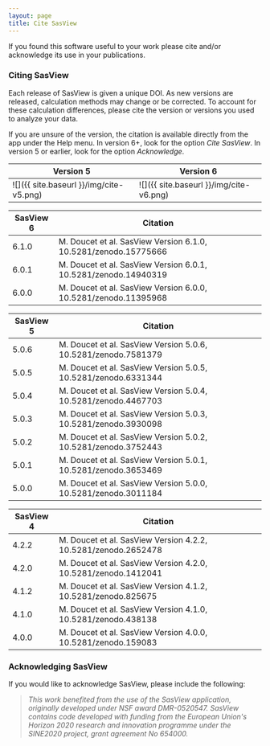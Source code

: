 ```yaml
---
layout: page
title: Cite SasView
---
```


If you found this software useful to your work please cite and/or acknowledge its use in your publications.

### Citing SasView

Each release of SasView is given a unique DOI. As new versions are released, calculation methods may change or be corrected. 
To account for these calculation differences, please cite the version or versions you used to analyze your data.

If you are unsure of the version, the citation is available directly from the app under the Help menu.
In version 6+, look for the option _Cite SasView_. In version 5 or earlier, look for the option _Acknowledge_.

| Version 5                               | Version 6                               |
|-----------------------------------------|-----------------------------------------|
| ![]({{ site.baseurl }}/img/cite-v5.png) | ![]({{ site.baseurl }}/img/cite-v6.png) |

| SasView 6 | Citation                                                        |
|-----------|-----------------------------------------------------------------|
| 6.1.0     | M. Doucet et al. SasView Version 6.1.0, 10.5281/zenodo.15775666 |
| 6.0.1     | M. Doucet et al. SasView Version 6.0.1, 10.5281/zenodo.14940319 |
| 6.0.0     | M. Doucet et al. SasView Version 6.0.0, 10.5281/zenodo.11395968 |

| SasView 5 | Citation                                                       |
|-----------|----------------------------------------------------------------|
| 5.0.6     | M. Doucet et al. SasView Version 5.0.6, 10.5281/zenodo.7581379 |
| 5.0.5     | M. Doucet et al. SasView Version 5.0.5, 10.5281/zenodo.6331344 |
| 5.0.4     | M. Doucet et al. SasView Version 5.0.4, 10.5281/zenodo.4467703 |
| 5.0.3     | M. Doucet et al. SasView Version 5.0.3, 10.5281/zenodo.3930098 |
| 5.0.2     | M. Doucet et al. SasView Version 5.0.2, 10.5281/zenodo.3752443 |
| 5.0.1     | M. Doucet et al. SasView Version 5.0.1, 10.5281/zenodo.3653469 |
| 5.0.0     | M. Doucet et al. SasView Version 5.0.0, 10.5281/zenodo.3011184 |

| SasView 4 | Citation                                                       |
|-----------|----------------------------------------------------------------|
| 4.2.2     | M. Doucet et al. SasView Version 4.2.2, 10.5281/zenodo.2652478 |
| 4.2.0     | M. Doucet et al. SasView Version 4.2.0, 10.5281/zenodo.1412041 |
| 4.1.2     | M. Doucet et al. SasView Version 4.1.2, 10.5281/zenodo.825675  |
| 4.1.0     | M. Doucet et al. SasView Version 4.1.0, 10.5281/zenodo.438138  |
| 4.0.0     | M. Doucet et al. SasView Version 4.0.0, 10.5281/zenodo.159083  |

### Acknowledging SasView

If you would like to acknowledge SasView, please include the following:

> _This work benefited from the use of the SasView application, originally developed under NSF award DMR-0520547. SasView contains code developed with funding from the European Union's Horizon 2020 research and innovation programme under the SINE2020 project, grant agreement No 654000._
